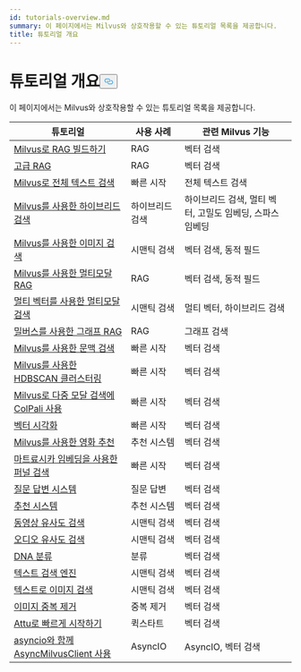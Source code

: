 ```yaml
---
id: tutorials-overview.md
summary: 이 페이지에서는 Milvus와 상호작용할 수 있는 튜토리얼 목록을 제공합니다.
title: 튜토리얼 개요
---
```

<h1 id="Tutorials-Overview" class="common-anchor-header">튜토리얼 개요<button data-href="#Tutorials-Overview" class="anchor-icon" translate="no">
      <svg translate="no"
        aria-hidden="true"
        focusable="false"
        height="20"
        version="1.1"
        viewBox="0 0 16 16"
        width="16"
      >
        <path
          fill="#0092E4"
          fill-rule="evenodd"
          d="M4 9h1v1H4c-1.5 0-3-1.69-3-3.5S2.55 3 4 3h4c1.45 0 3 1.69 3 3.5 0 1.41-.91 2.72-2 3.25V8.59c.58-.45 1-1.27 1-2.09C10 5.22 8.98 4 8 4H4c-.98 0-2 1.22-2 2.5S3 9 4 9zm9-3h-1v1h1c1 0 2 1.22 2 2.5S13.98 12 13 12H9c-.98 0-2-1.22-2-2.5 0-.83.42-1.64 1-2.09V6.25c-1.09.53-2 1.84-2 3.25C6 11.31 7.55 13 9 13h4c1.45 0 3-1.69 3-3.5S14.5 6 13 6z"
        ></path>
      </svg>
    </button></h1><p>이 페이지에서는 Milvus와 상호작용할 수 있는 튜토리얼 목록을 제공합니다.</p>
<table>
<thead>
<tr><th>튜토리얼</th><th>사용 사례</th><th>관련 Milvus 기능</th></tr>
</thead>
<tbody>
<tr><td><a href="/docs/ko/build-rag-with-milvus.md">Milvus로 RAG 빌드하기</a></td><td>RAG</td><td>벡터 검색</td></tr>
<tr><td><a href="/docs/ko/how_to_enhance_your_rag.md">고급 RAG</a></td><td>RAG</td><td>벡터 검색</td></tr>
<tr><td><a href="/docs/ko/full_text_search_with_milvus.md">Milvus로 전체 텍스트 검색</a></td><td>빠른 시작</td><td>전체 텍스트 검색</td></tr>
<tr><td><a href="/docs/ko/hybrid_search_with_milvus.md">Milvus를 사용한 하이브리드 검색</a></td><td>하이브리드 검색</td><td>하이브리드 검색, 멀티 벡터, 고밀도 임베딩, 스파스 임베딩</td></tr>
<tr><td><a href="/docs/ko/image_similarity_search.md">Milvus를 사용한 이미지 검색</a></td><td>시맨틱 검색</td><td>벡터 검색, 동적 필드</td></tr>
<tr><td><a href="/docs/ko/multimodal_rag_with_milvus.md">Milvus를 사용한 멀티모달 RAG</a></td><td>RAG</td><td>벡터 검색, 동적 필드</td></tr>
<tr><td><a href="/docs/ko/multimodal_rag_with_milvus.md">멀티 벡터를 사용한 멀티모달 검색</a></td><td>시맨틱 검색</td><td>멀티 벡터, 하이브리드 검색</td></tr>
<tr><td><a href="/docs/ko/graph_rag_with_milvus.md">밀버스를 사용한 그래프 RAG</a></td><td>RAG</td><td>그래프 검색</td></tr>
<tr><td><a href="/docs/ko/contextual_retrieval_with_milvus.md">Milvus를 사용한 문맥 검색</a></td><td>빠른 시작</td><td>벡터 검색</td></tr>
<tr><td><a href="/docs/ko/hdbscan_clustering_with_milvus.md">Milvus를 사용한 HDBSCAN 클러스터링</a></td><td>빠른 시작</td><td>벡터 검색</td></tr>
<tr><td><a href="/docs/ko/use_ColPali_with_milvus.md">Milvus로 다중 모달 검색에 ColPali 사용</a></td><td>빠른 시작</td><td>벡터 검색</td></tr>
<tr><td><a href="/docs/ko/vector_visualization.md">벡터 시각화</a></td><td>빠른 시작</td><td>벡터 검색</td></tr>
<tr><td><a href="/docs/ko/movie_recommendation_with_milvus.md">Milvus를 사용한 영화 추천</a></td><td>추천 시스템</td><td>벡터 검색</td></tr>
<tr><td><a href="/docs/ko/funnel_search_with_matryoshka.md">마트료시카 임베딩을 사용한 퍼널 검색</a></td><td>빠른 시작</td><td>벡터 검색</td></tr>
<tr><td><a href="/docs/ko/question_answering_system.md">질문 답변 시스템</a></td><td>질문 답변</td><td>벡터 검색</td></tr>
<tr><td><a href="/docs/ko/recommendation_system.md">추천 시스템</a></td><td>추천 시스템</td><td>벡터 검색</td></tr>
<tr><td><a href="/docs/ko/video_similarity_search.md">동영상 유사도 검색</a></td><td>시맨틱 검색</td><td>벡터 검색</td></tr>
<tr><td><a href="/docs/ko/audio_similarity_search.md">오디오 유사도 검색</a></td><td>시맨틱 검색</td><td>벡터 검색</td></tr>
<tr><td><a href="/docs/ko/dna_sequence_classification.md">DNA 분류</a></td><td>분류</td><td>벡터 검색</td></tr>
<tr><td><a href="/docs/ko/text_search_engine.md">텍스트 검색 엔진</a></td><td>시맨틱 검색</td><td>벡터 검색</td></tr>
<tr><td><a href="/docs/ko/text_image_search.md">텍스트로 이미지 검색</a></td><td>시맨틱 검색</td><td>벡터 검색</td></tr>
<tr><td><a href="/docs/ko/image_deduplication_system.md">이미지 중복 제거</a></td><td>중복 제거</td><td>벡터 검색</td></tr>
<tr><td><a href="/docs/ko/quickstart_with_attu.md">Attu로 빠르게 시작하기</a></td><td>퀵스타트</td><td>벡터 검색</td></tr>
<tr><td><a href="/docs/ko/use-async-milvus-client-with-asyncio.md">asyncio와 함께 AsyncMilvusClient 사용</a></td><td>AsyncIO</td><td>AsyncIO, 벡터 검색</td></tr>
</tbody>
</table>
